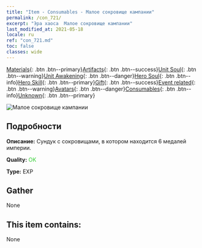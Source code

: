 ```yaml
---
title: "Item - Consumables - Малое сокровище кампании"
permalink: /con_721/
excerpt: "Эра хаоса  Малое сокровище кампании"
last_modified_at: 2021-05-18
locale: ru
ref: "con_721.md"
toc: false
classes: wide
---
```

 [Materials](/ItemsRU/){: .btn .btn--primary}[Artifacts](/ItemsRU/Artifacts/){: .btn .btn--success}[Unit Soul](/ItemsRU/UnitSoul/){: .btn .btn--warning}[Unit Awakening](/ItemsRU/UnitAwakening/){: .btn .btn--danger}[Hero Soul](/ItemsRU/HeroSoul/){: .btn .btn--info}[Hero Skill](/ItemsRU/HeroSkill/){: .btn .btn--primary}[Gift](/ItemsRU/Gift/){: .btn .btn--success}[Event related](/ItemsRU/Events/){: .btn .btn--warning}[Avatars](/ItemsRU/Avatars/){: .btn .btn--danger}[Consumables](/ItemsRU/Consumables/){: .btn .btn--info}[Unknown](/ItemsRU/Unknown/){: .btn .btn--primary}

 ![Малое сокровище кампании](/images/t/i_505.png)

## Подробности
 **Описание:** Сундук с сокровищами, в котором находится 6 медалей империи.

 **Quality:** <span style="color: #32CD32">OK</span>

 **Type:** EXP

## Gather

  None

## This item contains:

  None

